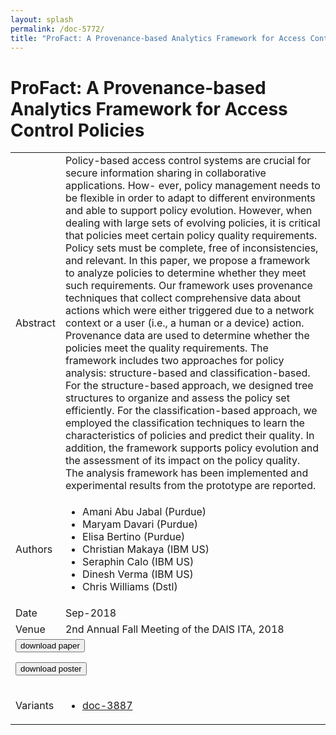 ```yaml
---
layout: splash
permalink: /doc-5772/
title: "ProFact: A Provenance-based Analytics Framework for Access Control Policies"
---
```


# ProFact: A Provenance-based Analytics Framework for Access Control Policies

<table>
    <tbody>
    <tr>
        <td>Abstract</td>
        <td>Policy-based access control systems are crucial for secure information sharing in collaborative applications. How- ever, policy management needs to be flexible in order to adapt to different environments and able to support policy evolution. However, when dealing with large sets of evolving policies, it is critical that policies meet certain policy quality requirements. Policy sets must be complete, free of inconsistencies, and relevant. In this paper, we propose a framework to analyze policies to determine whether they meet such requirements. Our framework uses provenance techniques that collect comprehensive data about actions which were either triggered due to a network context or a user (i.e., a human or a device) action. Provenance data are used to determine whether the policies meet the quality requirements. The framework includes two approaches for policy analysis: structure-based and classification-based. For the structure-based approach, we designed tree structures to organize and assess the policy set efficiently. For the classification-based approach, we employed the classification techniques to learn the characteristics of policies and predict their quality. In addition, the framework supports policy evolution and the assessment of its impact on the policy quality. The analysis framework has been implemented and experimental results from the prototype are reported.</td>
    </tr>
    <tr>
        <td>Authors</td>
        <td>
            <ul>
                <li>Amani Abu Jabal (Purdue)</li>
                <li>Maryam Davari (Purdue)</li>
                <li>Elisa Bertino (Purdue)</li>
                <li>Christian Makaya (IBM US)</li>
                <li>Seraphin Calo (IBM US)</li>
                <li>Dinesh Verma (IBM US)</li>
                <li>Chris Williams (Dstl)</li>
            </ul>
        </td>
    </tr>
    <tr>
        <td>Date</td>
        <td>Sep-2018</td>
    </tr>
    <tr>
        <td>Venue</td>
        <td>2nd Annual Fall Meeting of the DAIS ITA, 2018</td>
    </tr>
        <tr>
            <td colspan="2">
                <form method="get" action="https://dais-ita.org/sites/default/files/2524.pdf">
                    <button type="submit">download paper</button>
                </form>
                <form method="get" action="https://dais-ita.org/sites/default/files/2524_poster.pdf">
                    <button type="submit">download poster</button>
                </form>
            </td>
        </tr>
        <tr>
            <td>Variants</td>
            <td>
                <ul>
                    <li><a href="\doc-3887\">doc-3887</a></li>
                </ul>
            </td>
        </tr>
    </tbody>
</table>
